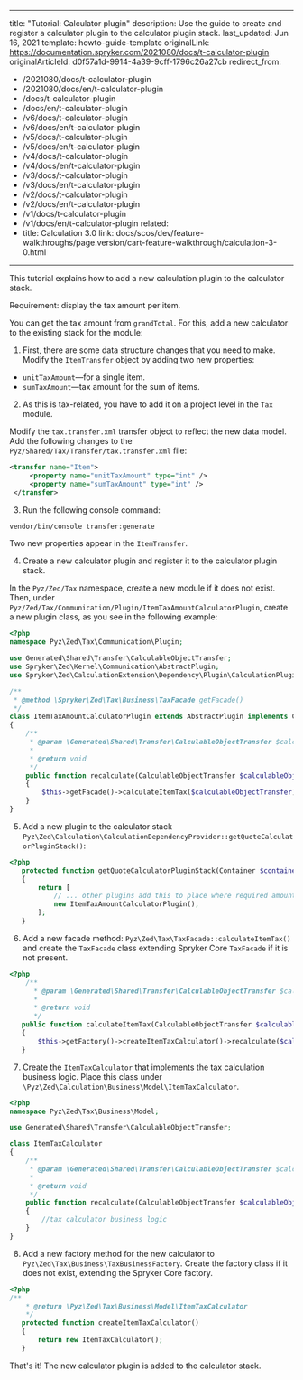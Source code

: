   
---
title: "Tutorial: Calculator plugin"
description: Use the guide to create and register a calculator plugin to the calculator plugin stack.
last_updated: Jun 16, 2021
template: howto-guide-template
originalLink: https://documentation.spryker.com/2021080/docs/t-calculator-plugin
originalArticleId: d0f57a1d-9914-4a39-9cff-1796c26a27cb
redirect_from:
  - /2021080/docs/t-calculator-plugin
  - /2021080/docs/en/t-calculator-plugin
  - /docs/t-calculator-plugin
  - /docs/en/t-calculator-plugin
  - /v6/docs/t-calculator-plugin
  - /v6/docs/en/t-calculator-plugin
  - /v5/docs/t-calculator-plugin
  - /v5/docs/en/t-calculator-plugin
  - /v4/docs/t-calculator-plugin
  - /v4/docs/en/t-calculator-plugin
  - /v3/docs/t-calculator-plugin
  - /v3/docs/en/t-calculator-plugin
  - /v2/docs/t-calculator-plugin
  - /v2/docs/en/t-calculator-plugin
  - /v1/docs/t-calculator-plugin
  - /v1/docs/en/t-calculator-plugin
related:
  - title: Calculation 3.0
    link: docs/scos/dev/feature-walkthroughs/page.version/cart-feature-walkthrough/calculation-3-0.html
---

<!-- used to be: http://spryker.github.io/tutorials/zed/calculator-plugin/
-->

This tutorial explains how to add a new calculation plugin to the calculator stack.

Requirement: display the tax amount per item.

You can get the tax amount from `grandTotal`. For this, add a new calculator to the existing stack for the module:

1. First, there are some data structure changes that you need to make. Modify the `ItemTransfer` object by adding two new properties:

  * `unitTaxAmount`—for a single item.
  * `sumTaxAmount`—tax amount for the sum of items.

2. As this is tax-related, you have to add it on a project level in the `Tax` module.

Modify the `tax.transfer.xml` transfer object to reflect the new data model. Add the following changes to the `Pyz/Shared/Tax/Transfer/tax.transfer.xml` file:

```xml
<transfer name="Item">
     <property name="unitTaxAmount" type="int" />
     <property name="sumTaxAmount" type="int" />
 </transfer>
```

3. Run the following console command:

```bash
vendor/bin/console transfer:generate
```

Two new properties appear in the `ItemTransfer`.

4. Create a new calculator plugin and register it to the calculator plugin stack.

In the `Pyz/Zed/Tax` namespace, create a new module if it does not exist. Then, under `Pyz/Zed/Tax/Communication/Plugin/ItemTaxAmountCalculatorPlugin`, create a new plugin class, as you see in the following example:

```php
<?php
namespace Pyz\Zed\Tax\Communication\Plugin;

use Generated\Shared\Transfer\CalculableObjectTransfer;
use Spryker\Zed\Kernel\Communication\AbstractPlugin;
use Spryker\Zed\CalculationExtension\Dependency\Plugin\CalculationPluginInterface;

/**
 * @method \Spryker\Zed\Tax\Business\TaxFacade getFacade()
 */
class ItemTaxAmountCalculatorPlugin extends AbstractPlugin implements CalculationPluginInterface
{
    /**
     * @param \Generated\Shared\Transfer\CalculableObjectTransfer $calculableObjectTransfer
     *
     * @return void
     */
    public function recalculate(CalculableObjectTransfer $calculableObjectTransfer)
    {
        $this->getFacade()->calculateItemTax($calculableObjectTransfer);
    }
}
```

5. Add a new plugin to the calculator stack `Pyz\Zed\Calculation\CalculationDependencyProvider::getQuoteCalculatorPluginStack()`:

```php
<?php
   protected function getQuoteCalculatorPluginStack(Container $container)
   {
       return [
           // ... other plugins add this to place where required amounts are already calculated, for example after ItemCalculator.
           new ItemTaxAmountCalculatorPlugin(),
       ];
   }
```

6. Add a new facade method: `Pyz\Zed\Tax\TaxFacade::calculateItemTax()` and create the `TaxFacade` class extending Spryker Core `TaxFacade` if it is not present.

```php
<?php
    /**
      * @param \Generated\Shared\Transfer\CalculableObjectTransfer $calculableObjectTransfer
      *
      * @return void
      */
   public function calculateItemTax(CalculableObjectTransfer $calculableObjectTransfer)
   {
       $this->getFactory()->createItemTaxCalculator()->recalculate($calculableObjectTransfer);
   }
```

7. Create the `ItemTaxCalculator` that implements the tax calculation business logic. Place this class under `\Pyz\Zed\Calculation\Business\Model\ItemTaxCalculator`.

```php
<?php
namespace Pyz\Zed\Tax\Business\Model;

use Generated\Shared\Transfer\CalculableObjectTransfer;

class ItemTaxCalculator
{
    /**
     * @param \Generated\Shared\Transfer\CalculableObjectTransfer $calculableObjectTransfer
     *
     * @return void
     */
    public function recalculate(CalculableObjectTransfer $calculableObjectTransfer)
    {
        //tax calculator business logic
    }
}
```

8. Add a new factory method for the new calculator to `Pyz\Zed\Tax\Business\TaxBusinessFactory`. Create the factory class if it does not exist, extending the Spryker Core factory.

```php
<?php
/**
    * @return \Pyz\Zed\Tax\Business\Model\ItemTaxCalculator
    */
   protected function createItemTaxCalculator()
   {
       return new ItemTaxCalculator();
   }
```

That's it! The new calculator plugin is added to the calculator stack.
